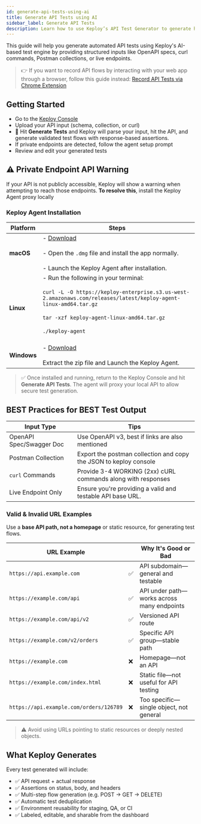 ```yaml
---
id: generate-api-tests-using-ai
title: Generate API Tests using AI
sidebar_label: Generate API Tests
description: Learn how to use Keploy’s API Test Generator to generate high-quality API test suites using AI from OpenAPI, curl, Postman, or traffic.
---
```


This guide will help you generate automated API tests using Keploy's AI-based test engine by providing structured inputs like OpenAPI specs, curl commands, Postman collections, or live endpoints.

> 👉 If you want to record API flows by interacting with your web app through a browser, follow this guide instead: [Record API Tests via Chrome Extension](https://keploy.io/docs/running-keploy/api-testing-chrome-extension/)

## Getting Started

- Go to the [Keploy Console](https://app.keploy.io/api-testing/generate)
- Upload your API input (schema, collection, or curl)
- 👊 Hit **Generate Tests** and Keploy will parse your input, hit the API, and generate validated test flows with response-based assertions.
- If private endpoints are detected, follow the agent setup prompt
- Review and edit your generated tests

## ⚠️ Private Endpoint API Warning

If your API is not publicly accessible, Keploy will show a warning when attempting to reach those endpoints. **To resolve this**, install the Keploy Agent proxy locally

### Keploy Agent Installation

| Platform    | Steps                                                                                                                                                                                                                                                                   |
| ----------- | ----------------------------------------------------------------------------------------------------------------------------------------------------------------------------------------------------------------------------------------------------------------------- |
| **macOS**   | - [Download](https://keploy-enterprise.s3.us-west-2.amazonaws.com/releases/latest/Keploy+Agent.dmg) <br /><br /> - Open the `.dmg` file and install the app normally. <br /><br /> - Launch the Keploy Agent after installation. <br />                                 |
| **Linux**   | - Run the following in your terminal: <br /><br /> `curl -L -O https://keploy-enterprise.s3.us-west-2.amazonaws.com/releases/latest/keploy-agent-linux-amd64.tar.gz` <br /><br /> `tar -xzf keploy-agent-linux-amd64.tar.gz` <br /><br /> `./keploy-agent` <br /><br /> |
| **Windows** | - [Download](https://keploy-enterprise.s3.us-west-2.amazonaws.com/releases/latest/Keploy+Agent-windows_amd64.zip) <br /><br /> Extract the zip file and Launch the Keploy Agent. <br />                                                                                 |

> ✅ Once installed and running, return to the Keploy Console and hit **Generate API Tests**. The agent will proxy your local API to allow secure test generation.

## BEST Practices for BEST Test Output

| Input Type               | Tips                                                              |
| ------------------------ | ----------------------------------------------------------------- |
| OpenAPI Spec/Swagger Doc | Use OpenAPI v3, best if links are also mentioned                  |
| Postman Collection       | Export the postman collection and copy the JSON to keploy console |
| `curl` Commands          | Provide 3-4 WORKING (2xx) cURL commands along with responses      |
| Live Endpoint Only       | Ensure you're providing a valid and testable API base URL.        |

### Valid & Invalid URL Examples

Use a **base API path, not a homepage** or static resource, for generating test flows.

| URL Example                             |     | Why It's Good or Bad                       |
| --------------------------------------- | --- | ------------------------------------------ |
| `https://api.example.com`               | ✅  | API subdomain—general and testable         |
| `https://example.com/api`               | ✅  | API under path—works across many endpoints |
| `https://example.com/api/v2`            | ✅  | Versioned API route                        |
| `https://example.com/v2/orders`         | ✅  | Specific API group—stable path             |
| `https://example.com`                   | ❌  | Homepage—not an API                        |
| `https://example.com/index.html`        | ❌  | Static file—not useful for API testing     |
| `https://api.example.com/orders/126789` | ❌  | Too specific—single object, not general    |

> ⚠️ Avoid using URLs pointing to static resources or deeply nested objects.

## What Keploy Generates

Every test generated will include:

- ✅ API request + actual response
- ✅ Assertions on status, body, and headers
- ✅ Multi-step flow generation (e.g. POST → GET → DELETE)
- ✅ Automatic test deduplication
- ✅ Environment reusability for staging, QA, or CI
- ✅ Labeled, editable, and sharable from the dashboard

[//]: # "## Next Steps"
[//]: #
[//]: # "- 👉 [Run the generated tests](/docs/running-keploy/run-ai-generated-api-tests)"
[//]: # "- 🔁 [Self-heal for API changes](/docs/running-keploy/self-healing-ai-api-tests)"
[//]: # "- 🧹 [Review, clean, and improve test flows](/docs/running-keploy/review-and-improve-ai-generated-tests)"
[//]: # "- 🤝 [Share tests and test-reports with your team](/docs/running-keploy/share-tests)"
[//]: # "- 🚀 [Integrate tests in your CI/CD pipeline](/docs/running-keploy/ci-cd-ai-gen-api-tests)"

